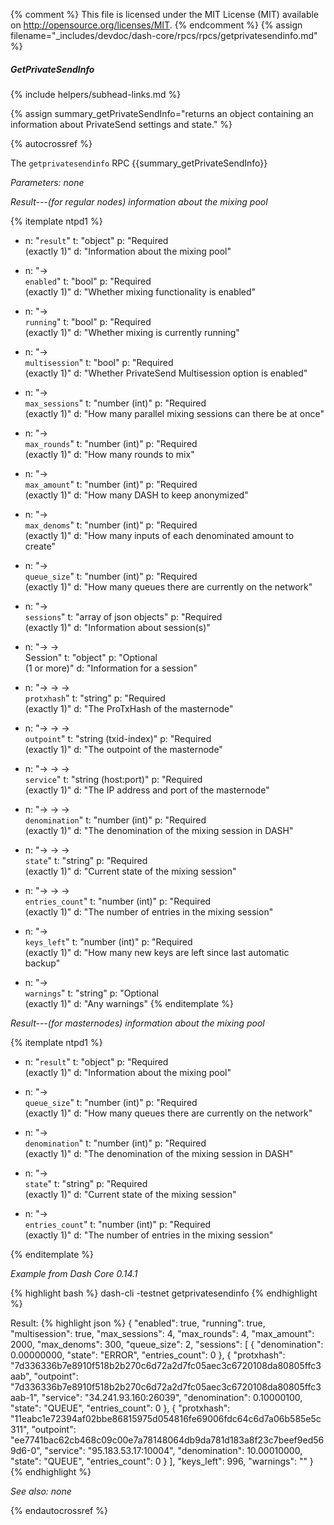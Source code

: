 {% comment %}
This file is licensed under the MIT License (MIT) available on
http://opensource.org/licenses/MIT.
{% endcomment %}
{% assign filename="_includes/devdoc/dash-core/rpcs/rpcs/getprivatesendinfo.md" %}

<!--__-->

##### GetPrivateSendInfo
{% include helpers/subhead-links.md %}

{% assign summary_getPrivateSendInfo="returns an object containing an information about PrivateSend settings and state." %}

{% autocrossref %}

The `getprivatesendinfo` RPC {{summary_getPrivateSendInfo}}

*Parameters: none*

*Result---(for regular nodes) information about the mixing pool*

{% itemplate ntpd1 %}
- n: "`result`"
  t: "object"
  p: "Required<br>(exactly 1)"
  d: "Information about the mixing pool"

- n: "→<br>`enabled`"
  t: "bool"
  p: "Required<br>(exactly 1)"
  d: "Whether mixing functionality is enabled"

- n: "→<br>`running`"
  t: "bool"
  p: "Required<br>(exactly 1)"
  d: "Whether mixing is currently running"

- n: "→<br>`multisession`"
  t: "bool"
  p: "Required<br>(exactly 1)"
  d: "Whether PrivateSend Multisession option is enabled"

- n: "→<br>`max_sessions`"
  t: "number (int)"
  p: "Required<br>(exactly 1)"
  d: "How many parallel mixing sessions can there be at once"

- n: "→<br>`max_rounds`"
  t: "number (int)"
  p: "Required<br>(exactly 1)"
  d: "How many rounds to mix"

- n: "→<br>`max_amount`"
  t: "number (int)"
  p: "Required<br>(exactly 1)"
  d: "How many DASH to keep anonymized"

- n: "→<br>`max_denoms`"
  t: "number (int)"
  p: "Required<br>(exactly 1)"
  d: "How many inputs of each denominated amount to create"

- n: "→<br>`queue_size`"
  t: "number (int)"
  p: "Required<br>(exactly 1)"
  d: "How many queues there are currently on the network"

- n: "→<br>`sessions`"
  t: "array of json objects"
  p: "Required<br>(exactly 1)"
  d: "Information about session(s)"

- n: "→ →<br>Session"
  t: "object"
  p: "Optional<br>(1 or more)"
  d: "Information for a session"

- n: "→ → →<br>`protxhash`"
  t: "string"
  p: "Required<br>(exactly 1)"
  d: "The ProTxHash of the masternode"

- n: "→ → →<br>`outpoint`"
  t: "string (txid-index)"
  p: "Required<br>(exactly 1)"
  d: "The outpoint of the masternode"

- n: "→ → →<br>`service`"
  t: "string (host:port)"
  p: "Required<br>(exactly 1)"
  d: "The IP address and port of the masternode"

- n: "→ → →<br>`denomination`"
  t: "number (int)"
  p: "Required<br>(exactly 1)"
  d: "The denomination of the mixing session in DASH"

- n: "→ → →<br>`state`"
  t: "string"
  p: "Required<br>(exactly 1)"
  d: "Current state of the mixing session"

- n: "→ → →<br>`entries_count`"
  t: "number (int)"
  p: "Required<br>(exactly 1)"
  d: "The number of entries in the mixing session"

- n: "→<br>`keys_left`"
  t: "number (int)"
  p: "Required<br>(exactly 1)"
  d: "How many new keys are left since last automatic backup"

- n: "→<br>`warnings`"
  t: "string"
  p: "Optional<br>(exactly 1)"
  d: "Any warnings"
{% enditemplate %}

*Result---(for masternodes) information about the mixing pool*

{% itemplate ntpd1 %}
- n: "`result`"
  t: "object"
  p: "Required<br>(exactly 1)"
  d: "Information about the mixing pool"

- n: "→<br>`queue_size`"
  t: "number (int)"
  p: "Required<br>(exactly 1)"
  d: "How many queues there are currently on the network"

- n: "→<br>`denomination`"
  t: "number (int)"
  p: "Required<br>(exactly 1)"
  d: "The denomination of the mixing session in DASH"

- n: "→<br>`state`"
  t: "string"
  p: "Required<br>(exactly 1)"
  d: "Current state of the mixing session"

- n: "→<br>`entries_count`"
  t: "number (int)"
  p: "Required<br>(exactly 1)"
  d: "The number of entries in the mixing session"

{% enditemplate %}


*Example from Dash Core 0.14.1*

{% highlight bash %}
dash-cli -testnet getprivatesendinfo
{% endhighlight %}

Result:
{% highlight json %}
{
  "enabled": true,
  "running": true,
  "multisession": true,
  "max_sessions": 4,
  "max_rounds": 4,
  "max_amount": 2000,
  "max_denoms": 300,
  "queue_size": 2,
  "sessions": [
    {
      "denomination": 0.00000000,
      "state": "ERROR",
      "entries_count": 0
    },
    {
      "protxhash": "7d336336b7e8910f518b2b270c6d72a2d7fc05aec3c6720108da80805ffc3aab",
      "outpoint": "7d336336b7e8910f518b2b270c6d72a2d7fc05aec3c6720108da80805ffc3aab-1",
      "service": "34.241.93.160:26039",
      "denomination": 0.10000100,
      "state": "QUEUE",
      "entries_count": 0
    },
    {
      "protxhash": "11eabc1e72394af02bbe86815975d054816fe69006fdc64c6d7a06b585e5c311",
      "outpoint": "ee7741bac62cb468c09c00e7a78148064db9da781d183a8f23c7beef9ed569d6-0",
      "service": "95.183.53.17:10004",
      "denomination": 10.00010000,
      "state": "QUEUE",
      "entries_count": 0
    }
  ],
  "keys_left": 996,
  "warnings": ""
}
{% endhighlight %}

*See also: none*

{% endautocrossref %}
